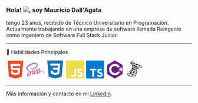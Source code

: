 ### Hola! <img src="https://raw.githubusercontent.com/MartinHeinz/MartinHeinz/master/wave.gif" width="30px">, soy Mauricio Dall'Agata

tengo 23 años, recibido de Técnico Universitario en Programación. Actualmente trabajando en una empresa de software llamada Reingenio como Ingeniero de Software Full Stack Junior.

---

🧰 Habilidades Principales

<img src="https://github.com/devicons/devicon/blob/master/icons/html5/html5-plain.svg" alt="HTML5 Logo" width="50" height="50">  
<img src="https://github.com/devicons/devicon/blob/master/icons/sass/sass-original.svg" alt="CSS3 Logo" width="50" height="50">  
<img src="https://github.com/devicons/devicon/blob/master/icons/css3/css3-plain.svg" alt="SASS Logo" width="50" height="50">
<img src="https://github.com/devicons/devicon/blob/master/icons/javascript/javascript-plain.svg" alt="JavaScript Logo" width="50" height="50">  
<img src="https://github.com/devicons/devicon/blob/master/icons/typescript/typescript-plain.svg" alt="TypeScript Logo" width="50" height="50"> 
<img src="https://github.com/devicons/devicon/blob/master/icons/csharp/csharp-plain.svg" alt="C# Logo" width="50" height="50">  
<img src="https://github.com/devicons/devicon/blob/master/icons/microsoftsqlserver/microsoftsqlserver-plain.svg" alt="SQL Server Logo" width="50" height="50"> 

---
Más información y contacto en mi <a href="https://www.linkedin.com/in/mdallagata/">LinkedIn<a>.

<!--
Here are some ideas to get you started:

- 🔭 I’m currently working on ...
- 🌱 I’m currently learning ...
- 👯 I’m looking to collaborate on ...
- 🤔 I’m looking for help with ...
- 💬 Ask me about ...
- 📫 How to reach me: ...
- ⚡ Fun fact: ...
-->
